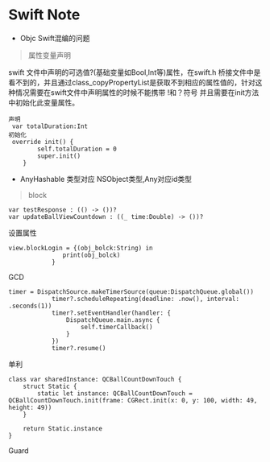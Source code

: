 # Swift Note


* Objc Swift混编的问题

>属性变量声明

swift 文件中声明的可选值?(基础变量如Bool,Int等)属性，在swift.h 桥接文件中是看不到的，并且通过class_copyPropertyList是获取不到相应的属性值的，针对这种情况需要在swift文件中声明属性的时候不能携带 !和？符号 并且需要在init方法中初始化此变量属性。

```
声明
 var totalDuration:Int
初始化
 override init() {
        self.totalDuration = 0
        super.init()
    }
```

* AnyHashable 类型对应 NSObject类型,Any对应id类型

>block

    var testResponse : (() -> ())?
    var updateBallViewCountdown : ((_ time:Double) -> ())?
    
    
设置属性

```
view.blockLogin = {(obj_bolck:String) in
               print(obj_bolck)
            }
```
            

GCD

```
timer = DispatchSource.makeTimerSource(queue:DispatchQueue.global())
            timer?.scheduleRepeating(deadline: .now(), interval: .seconds(1))
            timer?.setEventHandler(handler: {
                DispatchQueue.main.async {
                    self.timerCallback()
                }
            })
            timer?.resume()
```

          
单利

    class var sharedInstance: QCBallCountDownTouch {
        struct Static {
            static let instance: QCBallCountDownTouch = QCBallCountDownTouch.init(frame: CGRect.init(x: 0, y: 100, width: 49, height: 49))
        }
        
        return Static.instance
    }
    
    

Guard

